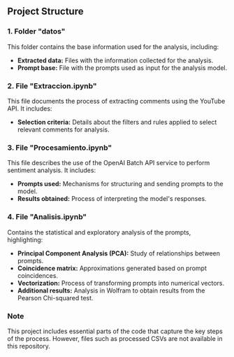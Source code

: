 ## Project Structure

### 1. Folder "datos"
This folder contains the base information used for the analysis, including:
- **Extracted data:** Files with the information collected for the analysis.
- **Prompt base:** File with the prompts used as input for the analysis model.

### 2. File "Extraccion.ipynb"
This file documents the process of extracting comments using the YouTube API. It includes:
- **Selection criteria:** Details about the filters and rules applied to select relevant comments for analysis.

### 3. File "Procesamiento.ipynb"
This file describes the use of the OpenAI Batch API service to perform sentiment analysis. It includes:
- **Prompts used:** Mechanisms for structuring and sending prompts to the model.
- **Results obtained:** Process of interpreting the model's responses.

### 4. File "Analisis.ipynb"
Contains the statistical and exploratory analysis of the prompts, highlighting:
- **Principal Component Analysis (PCA):** Study of relationships between prompts.
- **Coincidence matrix:** Approximations generated based on prompt coincidences.
- **Vectorization:** Process of transforming prompts into numerical vectors.
- **Additional results:** Analysis in Wolfram to obtain results from the Pearson Chi-squared test.

### Note
This project includes essential parts of the code that capture the key steps of the process. However, files such as processed CSVs are not available in this repository.
